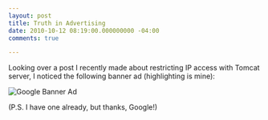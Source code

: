 ```yaml
---
layout: post
title: Truth in Advertising
date: 2010-10-12 08:19:00.000000000 -04:00
comments: true

---
```

Looking over a post I recently made about restricting IP access with Tomcat server, I noticed the following banner ad (highlighting is mine):

![Google Banner Ad]({{site.post-images}}/Tomcat_Girlfriend_Ad.jpg)

(P.S. I have one already, but thanks, Google!)
